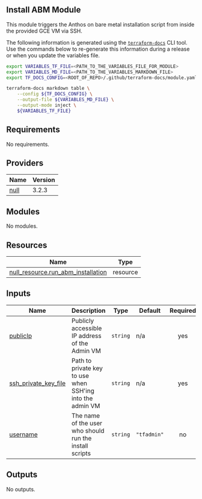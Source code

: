## Install ABM Module

This module triggers the Anthos on bare metal installation script from inside
the provided GCE VM via SSH.

The following information is generated using the
[`terraform-docs`](https://github.com/terraform-docs/terraform-docs)
CLI tool. Use the commands below to re-generate this information during a
release or when you update the variables file.

```sh
export VARIABLES_TF_FILE=<PATH_TO_THE_VARIABLES_FILE_FOR_MODULE>
export VARIABLES_MD_FILE=<PATH_TO_THE_VARIABLES_MARKDOWN_FILE>
export TF_DOCS_CONFIG=<ROOT_OF_REPO>/.github/terraform-docs/module.yaml

terraform-docs markdown table \
    --config ${TF_DOCS_CONFIG} \
    --output-file ${VARIABLES_MD_FILE} \
    --output-mode inject \
    ${VARIABLES_TF_FILE}
```

<!-- BEGIN_TF_DOCS -->
## Requirements

No requirements.

## Providers

| Name | Version |
|------|---------|
| <a name="provider_null"></a> [null](#provider\_null) | 3.2.3 |

## Modules

No modules.

## Resources

| Name | Type |
|------|------|
| [null_resource.run_abm_installation](https://registry.terraform.io/providers/hashicorp/null/latest/docs/resources/resource) | resource |

## Inputs

| Name | Description | Type | Default | Required |
|------|-------------|------|---------|:--------:|
| <a name="input_publicIp"></a> [publicIp](#input\_publicIp) | Publicly accessible IP address of the Admin VM | `string` | n/a | yes |
| <a name="input_ssh_private_key_file"></a> [ssh\_private\_key\_file](#input\_ssh\_private\_key\_file) | Path to private key to use when SSH'ing into the admin VM | `string` | n/a | yes |
| <a name="input_username"></a> [username](#input\_username) | The name of the user who should run the install scripts | `string` | `"tfadmin"` | no |

## Outputs

No outputs.
<!-- END_TF_DOCS -->
